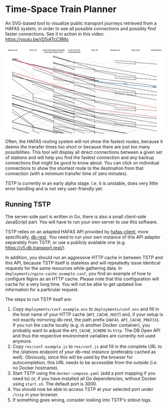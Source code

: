 # Time-Space Train Planner

An SVG-based tool to visualize public transport journeys retrieved from a HAFAS system, in order to see all possible connections and possibly find faster connections. See it in action in this video: https://youtu.be/rD5iATcC9Mo

![Example Diagram](res/screenshot.png?raw=true)

Often, the HAFAS routing system will not show the fastest routes, because it deems the transfer times too short or because there are just too many possibilities. This tool will display all direct connections between a given set of stations and will help you find the fastest connection and any backup connections that might be good to know about. You can click on individual connections to show the shortest route to the destination from that connection (with a minimum transfer time of zero minutes).

TSTP is currently in an early alpha stage. I.e. it is unstable, does very little error handling and is not very user-friendly yet.

## Running TSTP

The server-side part is written in Go, there is also a small client-side JavaScript part. You will have to run your own server to use this software.

TSTP relies on an adapted HAFAS API provided by [hafas-client](https://github.com/public-transport/hafas-client), more specifically, [db-rest](https://github.com/derhuerst/db-rest). You need to run your own instance of this API adapter separately from TSTP, or use a publicly available one (e.g. https://v5.db.transport.rest/).

In addition, you should run an aggressive HTTP cache in between TSTP and this API, because TSTP itself is stateless and will repeatedly issue identical requests for the same resources while gathering data. In `deployments/nginx-cache.example.conf`, you find an example of how to configure Nginx as an HTTP cache. Please note that this configuration will cache for a very long time. You will not be able to get updated live information for a particular request.

The steps to run TSTP itself are:

1. Copy `deployments/conf.example.env` to `deployments/conf.env` and fill in the host name of your HTTP cache (`API_CACHE_HOST`) and, if your setup is not exactly mirroring db-rest, the path prefix (`HAFAS_API_CACHE_PREFIX`). If you run the cache locally (e.g. in another Docker container), you probably want to adjust the `API_CACHE_SCHEME` to `http`. The DB Open API and thus the respective environment variables are currently not used anymore.
2. Copy `res/conf.example.js` to `res/conf.js` and fill in the complete URL to the /stations endpoint of your db-rest instance (preferably cached as well). Obviously, since this will be used by the browser for autocompletion, this URL needs to be accessible from the outside (i.e. no Docker hostname).
3. Start TSTP using the `docker-compose.yaml` (add a port mapping if you need to) or, if you have installed all Go dependencies, without Docker using `start.sh`. The default port is 3000.
4. You should now be able to access TSTP at your selected port under `/tstp` in your browser.
5. If something goes wrong, consider looking into TSTP's stdout logs.
